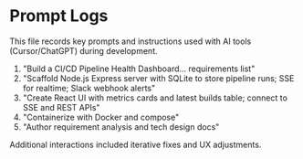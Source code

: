 # Prompt Logs

This file records key prompts and instructions used with AI tools (Cursor/ChatGPT) during development.

1. "Build a CI/CD Pipeline Health Dashboard... requirements list"
2. "Scaffold Node.js Express server with SQLite to store pipeline runs; SSE for realtime; Slack webhook alerts"
3. "Create React UI with metrics cards and latest builds table; connect to SSE and REST APIs"
4. "Containerize with Docker and compose"
5. "Author requirement analysis and tech design docs"

Additional interactions included iterative fixes and UX adjustments.

